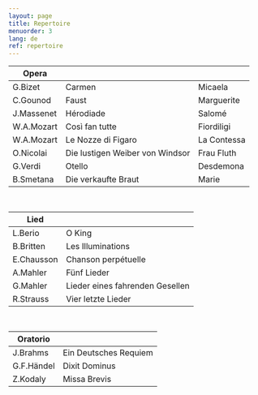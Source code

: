 ```yaml
---
layout: page
title: Repertoire
menuorder: 3
lang: de
ref: repertoire
---
```



|Opera | | |
| -------- | ----- | ---- |
| G.Bizet | Carmen | Micaela |
| C.Gounod | Faust | Marguerite |
| J.Massenet | Hérodiade | Salomé |
| W.A.Mozart | Così fan tutte | Fiordiligi |
| W.A.Mozart | Le Nozze di Figaro | La Contessa |
| O.Nicolai | Die lustigen Weiber von Windsor | Frau Fluth |
| G.Verdi | Otello | Desdemona |
| B.Smetana | Die verkaufte Braut | Marie |


&nbsp;

| Lied| |
| -------- | ----- |
| L.Berio | O King |
| B.Britten | Les Illuminations |
| E.Chausson | Chanson perpétuelle |
| A.Mahler | Fünf Lieder |
| G.Mahler | Lieder eines fahrenden Gesellen |
| R.Strauss | Vier letzte Lieder |

&nbsp;

| Oratorio| |
| -------- | ----- |
| J.Brahms | Ein Deutsches Requiem |
| G.F.Händel | Dixit Dominus |
| Z.Kodaly| Missa Brevis |

